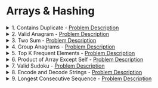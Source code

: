 # Arrays & Hashing

<details>
<summary>1. Contains Duplicate - <a href="https://neetcode.io/problems/duplicate-integer">Problem Description</a></summary>

* [Python](contains_duplicate/solution.py)
* [Rust](contains_duplicate/src/lib.rs)
</details>

<details>
<summary>2. Valid Anagram - <a href="https://neetcode.io/problems/is-anagram">Problem Description</a></summary>

* [Python](valid_anagram/solution.py)
* [Rust](valid_anagram/src/lib.rs)
</details>

<details>
<summary>3. Two Sum - <a href="https://neetcode.io/problems/two-integer-sum">Problem Description</a></summary>

* [Python](two_sum/solution.py)
* [Rust](two_sum/src/lib.rs)
</details>

<details>
<summary>4. Group Anagrams - <a href="https://neetcode.io/problems/anagram-groups">Problem Description</a></summary>

* [Python](group_anagrams/solution.py)
* [Rust](group_anagrams/src/lib.rs)
</details>

<details>
<summary>5. Top K Frequent Elements - <a href="https://neetcode.io/problems/top-k-elements-in-list">Problem Description</a></summary>
* [Python](top_k_frequent_elements/solution.py)
* [Rust](top_k_frequent_elements/src/lib.rs)
</details>

<details>
<summary>6. Product of Array Except Self - <a href="https://neetcode.io/problems/products-of-array-discluding-self">Problem Description</a></summary>
* [Python](product_of_array_except_self/solution.py)
* [Rust](product_of_array_except_self/src/lib.rs)
</details>

<details>
<summary>7. Valid Sudoku - <a href="https://neetcode.io/problems/valid-sudoku">Problem Description</a></summary>
* [Python](valid_sudoku/solution.py)
* [Rust](valid_sudoku/src/lib.rs)
</details>

<details>
<summary>8. Encode and Decode Strings - <a href="https://neetcode.io/problems/string-encode-and-decode">Problem Description</a></summary>
* [Python](encode_and_decode_strings/solution.py)
* [Rust](encode_and_decode_strings/src/lib.rs)
</details>

<details>
<summary>9. Longest Consecutive Sequence - <a href="https://neetcode.io/problems/longest-consecutive-sequence">Problem Description</a></summary>
* [Python](longest_consecutive_sequence/solution.py)
* [Rust](longest_consecutive_sequence/src/lib.rs)
</details>